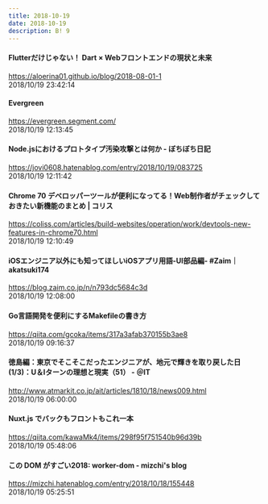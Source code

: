 ```yaml
---
title: 2018-10-19
date: 2018-10-19
description: B! 9
---
```


#### Flutterだけじゃない！ Dart × Webフロントエンドの現状と未来
https://aloerina01.github.io/blog/2018-08-01-1<br>
2018/10/19 23:42:14<br>


#### Evergreen
https://evergreen.segment.com/<br>
2018/10/19 12:13:45<br>


#### Node.jsにおけるプロトタイプ汚染攻撃とは何か - ぼちぼち日記
https://jovi0608.hatenablog.com/entry/2018/10/19/083725<br>
2018/10/19 12:11:42<br>


####   Chrome 70 デベロッパーツールが便利になってる！Web制作者がチェックしておきたい新機能のまとめ | コリス
https://coliss.com/articles/build-websites/operation/work/devtools-new-features-in-chrome70.html<br>
2018/10/19 12:10:49<br>


#### iOSエンジニア以外にも知ってほしいiOSアプリ用語-UI部品編- #Zaim｜akatsuki174
https://blog.zaim.co.jp/n/n793dc5684c3d<br>
2018/10/19 12:08:00<br>


#### Go言語開発を便利にするMakefileの書き方
https://qiita.com/gcoka/items/317a3afab370155b3ae8<br>
2018/10/19 09:16:37<br>


####  徳島編：東京でそこそこだったエンジニアが、地元で輝きを取り戻した日 (1/3)：U＆Iターンの理想と現実（51） - ＠IT
http://www.atmarkit.co.jp/ait/articles/1810/18/news009.html<br>
2018/10/19 06:00:00<br>


#### Nuxt.js でバックもフロントもこれ一本
https://qiita.com/kawaMk4/items/298f95f751540b96d39b<br>
2018/10/19 05:48:06<br>


#### この DOM がすごい2018: worker-dom - mizchi's blog
https://mizchi.hatenablog.com/entry/2018/10/18/155448<br>
2018/10/19 05:25:51<br>


